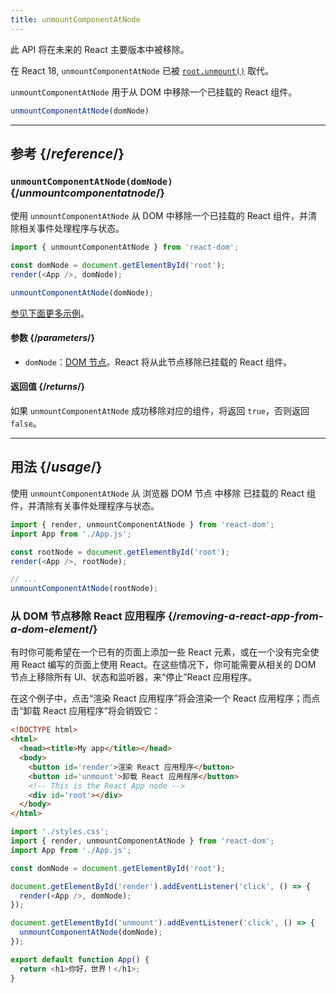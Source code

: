 ```yaml
---
title: unmountComponentAtNode
---
```


<Deprecated>

此 API 将在未来的 React 主要版本中被移除。

在 React 18, `unmountComponentAtNode` 已被 [`root.unmount()`](/reference/react-dom/client/createRoot#root-unmount) 取代。

</Deprecated>

<Intro>

`unmountComponentAtNode` 用于从 DOM 中移除一个已挂载的 React 组件。

```js
unmountComponentAtNode(domNode)
```

</Intro>

<InlineToc />

---

## 参考 {/*reference*/}

### `unmountComponentAtNode(domNode)` {/*unmountcomponentatnode*/}

使用 `unmountComponentAtNode` 从 DOM 中移除一个已挂载的 React 组件，并清除相关事件处理程序与状态。

```js
import { unmountComponentAtNode } from 'react-dom';

const domNode = document.getElementById('root');
render(<App />, domNode);

unmountComponentAtNode(domNode);
```

[参见下面更多示例](#usage)。

#### 参数 {/*parameters*/}

* `domNode`：[DOM 节点](https://developer.mozilla.org/zh-CN/docs/Web/API/Element)。React 将从此节点移除已挂载的 React 组件。

#### 返回值 {/*returns*/}

如果 `unmountComponentAtNode` 成功移除对应的组件，将返回 `true`，否则返回 `false`。

---

## 用法 {/*usage*/}

使用 `unmountComponentAtNode` 从 <CodeStep step={2}>浏览器 DOM 节点</CodeStep> 中移除 <CodeStep step={1}>已挂载的 React 组件</CodeStep>，并清除有关事件处理程序与状态。

```js [[1, 5, "<App />"], [2, 5, "rootNode"], [2, 8, "rootNode"]]
import { render, unmountComponentAtNode } from 'react-dom';
import App from './App.js';

const rootNode = document.getElementById('root');
render(<App />, rootNode);

// ...
unmountComponentAtNode(rootNode);
```


### 从 DOM 节点移除 React 应用程序 {/*removing-a-react-app-from-a-dom-element*/}

有时你可能希望在一个已有的页面上添加一些 React 元素，或在一个没有完全使用 React 编写的页面上使用 React。在这些情况下，你可能需要从相关的 DOM 节点上移除所有 UI、状态和监听器，来“停止”React 应用程序。

在这个例子中，点击“渲染 React 应用程序”将会渲染一个 React 应用程序；而点击“卸载 React 应用程序”将会销毁它：

<Sandpack>

```html index.html
<!DOCTYPE html>
<html>
  <head><title>My app</title></head>
  <body>
    <button id='render'>渲染 React 应用程序</button>
    <button id='unmount'>卸载 React 应用程序</button>
    <!-- This is the React App node -->
    <div id='root'></div>
  </body>
</html>
```

```js src/index.js active
import './styles.css';
import { render, unmountComponentAtNode } from 'react-dom';
import App from './App.js';

const domNode = document.getElementById('root');

document.getElementById('render').addEventListener('click', () => {
  render(<App />, domNode);
});

document.getElementById('unmount').addEventListener('click', () => {
  unmountComponentAtNode(domNode);
});
```

```js src/App.js
export default function App() {
  return <h1>你好，世界！</h1>;
}
```

</Sandpack>
